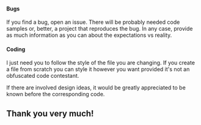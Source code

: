 #### Bugs

If you find a bug, open an issue. There will be probably needed code samples or, better, a project that reproduces the bug. In any case, provide as much information as you can about the expectations vs reality.

#### Coding

I just need you to follow the style of the file you are changing. If you create a file from scratch you can style it however you want provided it's not an obfuscated code contestant.

If there are involved design ideas, it would be greatly appreciated to be known before the corresponding code.

## Thank you very much!
